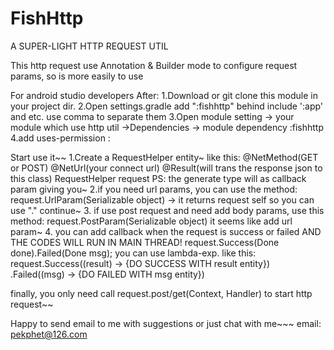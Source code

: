 # FishHttp
A SUPER-LIGHT HTTP REQUEST UTIL

This http request use Annotation & Builder mode to configure request params, so is more easily to use

For android studio developers
After:
1.Download or git clone this module in your project dir.
2.Open settings.gradle add ":fishhttp" behind include ':app' and etc. use comma to separate them
3.Open module setting -> your module which use http util ->Dependencies -> module dependency :fishhttp
4.add uses-permission :
    <uses-permission android:name="android.permission.INTERNET"/>
    <uses-permission android:name="android.permission.READ_PHONE_STATE"/>
    <uses-permission android:name="android.permission.ACCESS_NETWORK_STATE"/>
    <uses-permission android:name="android.permission.ACCESS_WIFI_STATE"/>

Start use it~~
1.Create a RequestHelper entity~   like this:
@NetMethod(GET or POST)
@NetUrl(your connect url)
@Result(will trans the response json to this class)
RequestHelper<RESULT> request
PS: the generate type will as callback param giving you~
2.if you need url params, you can use the method:
request.UrlParam(Serializable object) -> it returns request self so you can use "." continue~
3. if use post request and need add body params, use this method:
request.PostParam(Serializable object)  it seems like add url param~
4. you can add callback when the request is success or failed
AND THE CODES WILL RUN IN MAIN THREAD!
request.Success(Done<Result> done).Failed(Done<String> msg);
you can use lambda-exp. like this:
request.Success((result) -> {DO SUCCESS WITH result entity})
  .Failed((msg) -> {DO FAILED WITH msg entity})

finally, you only need call request.post/get(Context, Handler) to start http request~~

Happy to send email to me with suggestions or just chat with me~~~
email: pekphet@126.com







